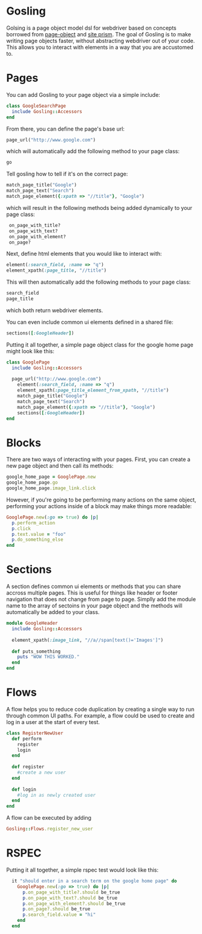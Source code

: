 Gosling
=========

Golsing is a page object model dsl for webdriver based on concepts borrowed from [page-object] and [site prism]. 
The goal of Gosling is to make writing page objects faster, without abstracting webdriver out of your code. This allows
you to interact with elements in a way that you are accustomed to.

Pages
=========

You can add Gosling to your page object via a simple include:

````ruby
class GoogleSearchPage
  include Gosling::Accessors
end
````

From there, you can define the page's base url:
````ruby
page_url("http://www.google.com")
````

which will automatically add the following method to your page class:
````ruby
go
````

Tell gosling how to tell if it's on the correct page:
````ruby
match_page_title("Google")
match_page_text("Search")
match_page_element({:xpath => "//title"}, "Google")
````

which will result in the following methods being added dynamically to your page class:

````ruby
 on_page_with_title?
 on_page_with_text?
 on_page_with_element?
 on_page?
````

Next, define html elements that you would like to interact with:
````ruby
element(:search_field, :name => "q")
element_xpath(:page_title, "//title")  
````
This will then automatically add the following methods to your page class:
````ruby
search_field
page_title
````
which both return webdriver elements.

You can even include common ui elements defined in a shared file:
````ruby
sections([:GoogleHeader])
````

Putting it all together, a simple page object class for the google home page might look like this:
````ruby
class GooglePage
  include Gosling::Accessors
  
  page_url("http://www.google.com")
	element(:search_field, :name => "q")
	element_xpath(:page_title_element_from_xpath, "//title")  
	match_page_title("Google")
	match_page_text("Search")
	match_page_element({:xpath => "//title"}, "Google")
	sections([:GoogleHeader])
end
````

Blocks
=========

There are two ways of interacting with your pages. First, you can create a new page object and then call its methods:

````ruby
google_home_page = GooglePage.new
google_home_page.go
google_home_page.image_link.click
````

However, if you're going to be performing many actions on the same object, performing your actions inside of a block
may make things more readable:

````ruby
GooglePage.new(:go => true) do |p|
  p.perform_action
  p.click
  p.text.value = "foo"
  p.do_something_else
end  
````

Sections
=========

A section defines common ui elements or methods that you can share accross multiple pages. This is useful for things like header or footer navigation that does not change from page to page. Simplly add the module name to the array of sectoins
in your page object and the methods will automatically be added to your class.

````ruby
module GoogleHeader
  include Gosling::Accessors
   
  element_xpath(:image_link, "//a//span[text()='Images']")   
    
  def puts_something
    puts "WOW THIS WORKED."
  end
end
````

Flows
=========
A flow helps you to reduce code duplication by creating a single way to run through common UI paths. For example, a
flow could be used to create and log in a user at the start of every test.

````ruby
class RegisterNewUser
  def perform
    register
    login
  end
  
  def register
    #create a new user
  end
  
  def login
    #log in as newly created user
  end
end
````

A flow can be executed by adding
````ruby
Gosling::Flows.register_new_user
````

RSPEC
========
Putting it all together, a simple rspec test would look like this:

````ruby
  it "should enter in a search term on the google home page" do
    GooglePage.new(:go => true) do |p|
      p.on_page_with_title?.should be_true
      p.on_page_with_text?.should be_true
      p.on_page_with_element?.should be_true
      p.on_page?.should be_true  
      p.search_field.value = "hi"
    end
  end
````
  
  [site prism]: https://github.com/natritmeyer/site_prism
  [page-object]: https://github.com/cheezy/page-object
  
